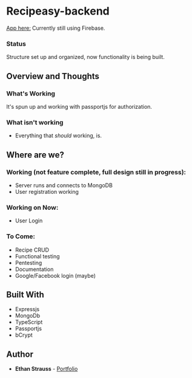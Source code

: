 # Recipeasy-backend

[App here:](https://stupefied-morse-5e1233.netlify.com/)
Currently still using Firebase.

### Status

Structure set up and organized, now functionality is being built. 

## Overview and Thoughts

### What's Working

It's spun up and working with passportjs for authorization. 

### What isn't working

- Everything that *should* working, is.

## Where are we?

### Working (not feature complete, full design still in progress):

- Server runs and connects to MongoDB 
- User registration working

### Working on Now:

- User Login

### To Come:

- Recipe CRUD
- Functional testing
- Pentesting
- Documentation
- Google/Facebook login (maybe)

## Built With

- Expressjs
- MongoDb
- TypeScript
- Passportjs
- bCrypt

## Author

- **Ethan Strauss** - [Portfolio](https://dotethan.github.io)
